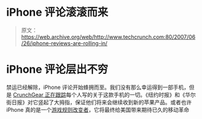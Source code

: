 # iPhone 评论滚滚而来

> 原文：<https://web.archive.org/web/http://www.techcrunch.com:80/2007/06/26/iphone-reviews-are-rolling-in/>

# iPhone 评论层出不穷

禁运已经解除，iPhone 评论开始蜂拥而至。我们没有那么幸运得到一部手机，但是 [CrunchGear 正在跟踪](https://web.archive.org/web/20220117155451/http://crunchgear.com/2007/06/26/roundup-apple-iphone-reviews/)每个人写的关于这款手机的一切。《纽约时报》和《华尔街日报》对它竖起了大拇指，保证他们将来会继续收到新的苹果产品。或者也许 iPhone 真的是一个[游戏规则改变者](https://web.archive.org/web/20220117155451/http://www.beta.techcrunch.com/2007/06/04/yes-but-what-does-that-have-to-do-with-the-iphone/)，它将最终给美国带来期待已久的移动革命